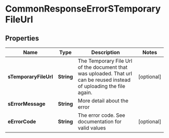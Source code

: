 

# CommonResponseErrorSTemporaryFileUrl

## Properties

Name | Type | Description | Notes
------------ | ------------- | ------------- | -------------
**sTemporaryFileUrl** | **String** | The Temporary File Url of the document that was uploaded. That url can be reused instead of uploading the file again. |  [optional]
**sErrorMessage** | **String** | More detail about the error | 
**eErrorCode** | **String** | The error code. See documentation for valid values |  [optional]





